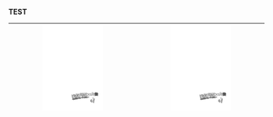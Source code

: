 __TEST__  
  
<img src="/gennkou1/1.jpg" width=50%> | <img src="/gennkou1/1.jpg" width=50%>
 -------|--------  
